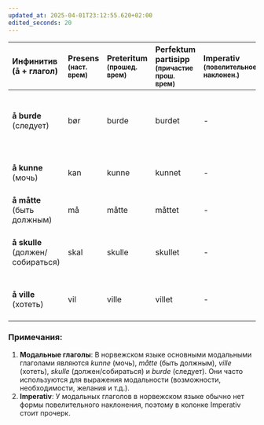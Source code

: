 ```yaml
---
updated_at: 2025-04-01T23:12:55.620+02:00
edited_seconds: 20
---
```

| Инфинитив <br>(å + глагол)           | Presens <sup>(наст. врем)</sup> | Preteritum <sup>(прошед. врем)</sup> | Perfektum partisipp <sup>(причастие прош. врем)</sup> | Imperativ <sub>(повелительное наклонен.)</sub> | Пример предложения                                               |
| :----------------------------------- | :------------------------------ | :----------------------------------- | :---------------------------------------------------- | :--------------------------------------------- | :--------------------------------------------------------------- |
| **å burde**<br> (следует)            | bør                             | burde                                | burdet                                                | -                                              | *Du bør studere til eksamen.* (Тебе следует учиться к экзамену.) |
| **å kunne**<br> (мочь)               | kan                             | kunne                                | kunnet                                                | -                                              | *Jeg kan svømme.* (Я умею плавать.)                              |
| **å måtte**<br> (быть должным)       | må                              | måtte                                | måttet                                                | -                                              | *Jeg må gå nå.* (Я должен идти сейчас.)                          |
| **å skulle**<br> (должен/собираться) | skal                            | skulle                               | skullet                                               | -                                              | *Jeg skal reise i morgen.* (Я собираюсь уехать завтра.)          |
| **å ville**<br> (хотеть)             | vil                             | ville                                | villet                                                | -                                              | *Jeg vil reise til Italia.* (Я хочу поехать в Италию.)           |

### Примечания:

1. **Модальные глаголы**: В норвежском языке основными модальными глаголами являются _kunne_ (мочь), _måtte_ (быть должным), _ville_ (хотеть), _skulle_ (должен/собираться) и _burde_ (следует). Они часто используются для выражения модальности (возможности, необходимости, желания и т.д.).
2. **Imperativ**: У модальных глаголов в норвежском языке обычно нет формы повелительного наклонения, поэтому в колонке Imperativ стоит прочерк.